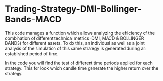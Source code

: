 # Trading-Strategy-DMI-Bollinger-Bands-MACD
This code manages a function which allows analyzing the efficiency of the combination of different technical metrics (DMI, MACD &amp; BOLLINGER BANDS) for different assets. To do this, an individual as well as a joint analysis of the simulation of this same strategy is generated during an established period of time.

In the code you will find the test of different time periods applied for each strategy. This for look which candle time generate the higher return over the strategy. 

